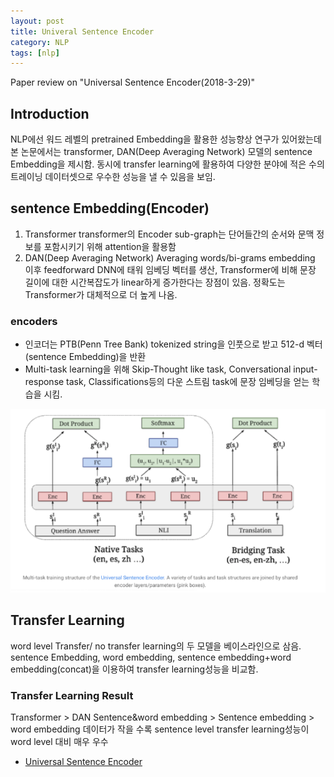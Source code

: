 ```yaml
---
layout: post
title: Univeral Sentence Encoder
category: NLP
tags: [nlp]
---
```


Paper review on "Universal Sentence Encoder(2018-3-29)"

## Introduction
NLP에선 워드 레벨의 pretrained Embedding을 활용한 성능향상 연구가 있어왔는데 본 논문에서는 transformer, DAN(Deep Averaging Network) 모델의 sentence Embedding을 제시함. 동시에 transfer learning에 활용하여 다양한 분야에 적은 수의 트레이닝 데이터셋으로 우수한 성능을 낼 수 있음을 보임.

## sentence Embedding(Encoder)
1. Transformer
transformer의 Encoder sub-graph는 단어들간의 순서와 문맥 정보를 포함시키기 위해 attention을 활용함 
2. DAN(Deep Averaging Network)
Averaging words/bi-grams embedding 이후 feedforward DNN에 태워 임베딩 벡터를 생산, Transformer에 비해 문장 길이에 대한 시간복잡도가 linear하게 증가한다는 장점이 있음. 정확도는 Transformer가 대체적으로 더 높게 나옴.

### encoders
* 인코더는 PTB(Penn Tree Bank) tokenized string을 인풋으로 받고 512-d 벡터(sentence Embedding)을 반환
* Multi-task learning을 위해 Skip-Thought like task, Conversational input-response task, Classifications등의 다운 스트림 task에 문장 임베딩을 얻는 학습을 시킴.

![universal-sentence-encoder](/assets/images/universal-sentence-encoder.png)

## Transfer Learning 
word level Transfer/ no transfer learning의 두 모델을 베이스라인으로 삼음.
sentence Embedding, word embedding, sentence embedding+word embedding(concat)을 이용하여 transfer learning성능을 비교함.
### Transfer Learning Result
Transformer > DAN
Sentence&word embedding > Sentence embedding > word embedding
데이터가 작을 수록 sentence level transfer learning성능이 word level 대비 매우 우수

* [Universal Sentence Encoder](https://arxiv.org/abs/1803.11175)